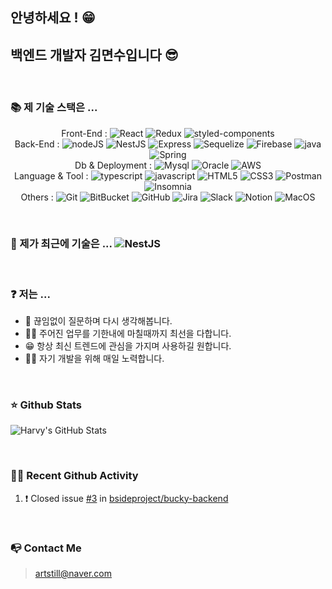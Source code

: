 ## 안녕하세요 ! 😁 
## 백엔드 개발자 김면수입니다 😎
<br>

### 📚  제 기술 스택은 ...

<!--
**PreAgile/PreAgile** is a ✨ _special_ ✨ repository because its `README.md` (this file) appears on your GitHub profile.

Here are some ideas to get you started:

- 🔭 I’m currently working on ...
- 🌱 I’m currently learning ...
- 👯 I’m looking to collaborate on ...
- 🤔 I’m looking for help with ...
- 💬 Ask me about ...
- 📫 How to reach me: ...
- 😄 Pronouns: ...
- ⚡ Fun fact: ...
-->
<p align="center">
  Front-End :
  <img alt="React" src="https://img.shields.io/badge/-React-informational?style=plastic&logo=React&logoColor=white&color=rgb(97,218,251)">
  <img alt="Redux" src="https://img.shields.io/badge/-Redux-informational?style=plastic&logo=Redux&logoColor=white&color=rgb(118,74,188)">
<!--   <img alt="Tailwind CSS" src="https://img.shields.io/badge/Tailwind_CSS-38B2AC?style=plastic&logo=tailwind-css&logoColor=white"> -->
  <img alt="styled-components" src="https://img.shields.io/badge/_styled_components-informational?style=plastic&logo=styled-components&logoColor=white&color=rgb(219,112,147)">
   <!-- back-end -->
    <br>
    Back-End :
  <img alt="nodeJS" src="https://img.shields.io/badge/-Node.js-informational?style=plastic&logo=Node.js&logoColor=white&color=rgb(51,153,51)">
  <img alt="NestJS" src="https://img.shields.io/badge/-NestJs-informational?style=plastic&logo=NestJs&logoColor=white&color=rgb(244,35,78)">
  <img alt="Express" src="https://img.shields.io/badge/Express.js-404D59?style=plastic">
  <img alt="Sequelize" src="https://img.shields.io/badge/-Sequelize-informational?style=plastic&logo=&logoColor=white&color=rgb(0,0,0)">
  <img alt="Firebase" src="https://img.shields.io/badge/-Firebase-informational?style=plastic&logo=Firebase&logoColor=white&color=rgb(255,202,40)">
  <img alt="java" src="https://img.shields.io/badge/-Java-informational?style=plastic&logo=Java&logoColor=white&color=rgb(0,115,150)">
  <img alt="Spring" src="https://img.shields.io/badge/-Spring-informational?style=plastic&logo=Spring&logoColor=white&color=rgb(109,179,63)">
    <!-- DB & Deployment -->
   <br>
   Db & Deployment :
  <img alt="Mysql" src="https://img.shields.io/badge/-MySQL-informational?style=plastic&logo=MySQL&logoColor=white&color=rgb(68,121,161)">
  <img alt="Oracle" src="https://img.shields.io/badge/-Oracle-informational?style=plastic&logo=Oracle&logoColor=white&color=rgb(248,0,0)">
  <img alt="AWS" src="https://img.shields.io/badge/-AWS-informational?style=plastic&logo=Amazon&logoColor=white&color=rgb(255,153,0)">
   <br>
    <!-- Language & API-->
    Language & Tool :
  <img alt="typescript" src="https://img.shields.io/badge/-Typescript-informational?style=plastic&logo=Typescript&logoColor=white&color=rgb(0,122,204)">
  <img alt="javascript" src="https://img.shields.io/badge/-JavaScript-informational?style=plastic&logo=Javascript&logoColor=white&color=rgb(247,223,30)">
  <img alt="HTML5" src="https://img.shields.io/badge/-HTML5-informational?style=plastic&logo=HTML5&logoColor=white&color=rgb(277,79,38)">
  <img alt="CSS3" src="https://img.shields.io/badge/-CSS3-informational?style=plastic&logo=CSS3&logoColor=white&color=rgb(21,144,181)">
  <img alt="Postman" src="https://img.shields.io/badge/-Postman-informational?style=plastic&logo=Postman&logoColor=white&color=rgb(255,108,55)">
  <img alt="Insomnia" src="https://img.shields.io/badge/-Insomnia-informational?style=plastic&logo=Insomnia&logoColor=white&color=rgb(88,73,190)">
    <br>
    <!-- Others -->
    Others : 
  <img alt="Git" src="https://img.shields.io/badge/-Git-informational?style=plastic&logo=Git&logoColor=white&color=rgb(240,80,50)">
  <img alt="BitBucket" src="https://img.shields.io/badge/-Bitbucket-informational?style=plastic&logo=Bitbucket&logoColor=white&color=rgb(0,82,204)">
  <img alt="GitHub" src="https://img.shields.io/badge/-GitHub-informational?style=plastic&logo=GitHub&logoColor=white&color=rgb(24,23,23)">
  <img alt="Jira" src="https://img.shields.io/badge/-Jira-informational?style=plastic&logo=Jira&logoColor=white&color=rgb(0,82,204)">
  <img alt="Slack" src="https://img.shields.io/badge/-Slack-informational?style=plastic&logo=Slack&logoColor=white&color=rgb(74,21,75)">
  <img alt="Notion" src="https://img.shields.io/badge/-Notion-informational?style=plastic&logo=notion&logoColor=white&color=rgb(0,0,0)">
  <img alt="MacOS" src="https://img.shields.io/badge/-MacOS-informational?style=plastic&logo=Apple&logoColor=white&color=rgb(0,0,0)">
  </p>
  <br>

### 👀  제가 최근에  기술은 ... <img alt="NestJS" src="https://img.shields.io/badge/-NestJs-informational?style=plastic&logo=NestJs&logoColor=white&color=rgb(244,35,78)"> 
<br>

 ### ❓ 저는 ... 
 * 🤔 끊임없이 질문하며 다시 생각해봅니다.
 * 👊🏻 주어진 업무를 기한내에 마칠때까지 최선을 다합니다.
 * 😁 항상 최신 트렌드에 관심을 가지며 사용하길 원합니다.
 * 👨‍🎓 자기 개발을 위해 매일 노력합니다.
<br>

### ⭐️ Github Stats
<p>
<img align="center" alt="Harvy's GitHub Stats" src="https://github-readme-stats.vercel.app/api?username=PreAgile&show_icons=true&theme=radical" />
 </p>
<br>
            
### 🏃‍♂️ Recent Github Activity
<!--START_SECTION:activity-->
1. ❗️ Closed issue [#3](https://github.com/bsideproject/bucky-backend/issues/3) in [bsideproject/bucky-backend](https://github.com/bsideproject/bucky-backend)
<!--END_SECTION:activity-->

<br>

### 📭 Contact Me
> artstill@naver.com

